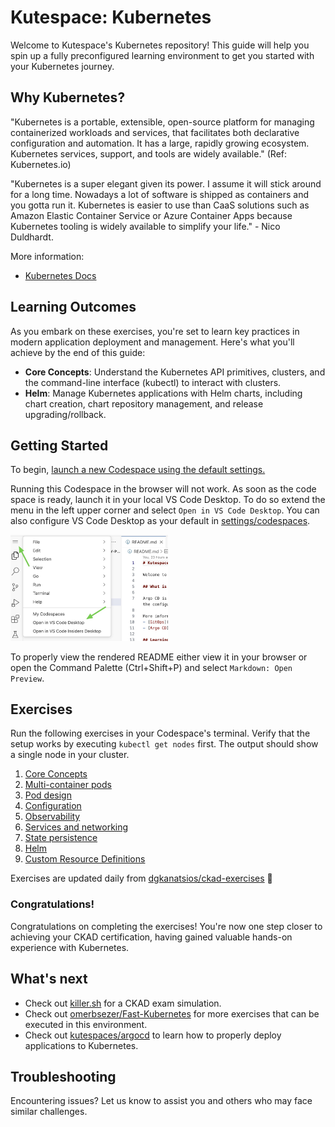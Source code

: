 # Kutespace: Kubernetes

Welcome to Kutespace's Kubernetes repository! This guide will help you spin up a fully preconfigured learning environment to get you started with your Kubernetes journey.

## Why Kubernetes?

"Kubernetes is a portable, extensible, open-source platform for managing containerized workloads and services, that facilitates both declarative configuration and automation. It has a large, rapidly growing ecosystem. Kubernetes services, support, and tools are widely available." (Ref: Kubernetes.io)

"Kubernetes is a super elegant given its power. I assume it will stick around for a long time. Nowadays a lot of software is shipped as containers and you gotta run it. Kubernetes is easier to use than CaaS solutions such as Amazon Elastic Container Service or Azure Container Apps because Kubernetes tooling is widely available to simplify your life." - Nico Duldhardt.

More information:
- [Kubernetes Docs](https://kubernetes.io/docs/home/)

## Learning Outcomes

As you embark on these exercises, you're set to learn key practices in modern application deployment and management. Here's what you'll achieve by the end of this guide:

- **Core Concepts**: Understand the Kubernetes API primitives, clusters, and the command-line interface (kubectl) to interact with clusters.
- **Helm**: Manage Kubernetes applications with Helm charts, including chart creation, chart repository management, and release upgrading/rollback.

## Getting Started

To begin, [launch a new Codespace using the default settings.](https://codespaces.new/kutespaces/kubernetes)

Running this Codespace in the browser will not work. As soon as the code space is ready, launch it in your local VS Code Desktop.
To do so extend the menu in the left upper corner and select `Open in VS Code Desktop`. You can also configure VS Code Desktop as your default in [settings/codespaces](https://github.com/settings/codespaces).

<img src='docs/images/start-codespace-vscode.jpg' width='50%'>

To properly view the rendered README either view it in your browser or open the Command Palette (Ctrl+Shift+P) and select `Markdown: Open Preview`.

## Exercises

Run the following exercises in your Codespace's terminal.
Verify that the setup works by executing `kubectl get nodes` first.
The output should show a single node in your cluster.

1. [Core Concepts](exercises/a.core_concepts.md)
2. [Multi-container pods](exercises/b.multi_container_pods.md)
3. [Pod design](exercises/c.pod_design.md)
4. [Configuration](exercises/d.configuration.md)
5. [Observability](exercises/e.observability.md)
6. [Services and networking](exercises/f.services.md)
7. [State persistence](exercises/g.state.md)
8. [Helm](exercises/h.helm.md)
9. [Custom Resource Definitions](exercises/i.crd.md)

Exercises are updated daily from [dgkanatsios/ckad-exercises](https://github.com/dgkanatsios/ckad-exercises) 🙏

### Congratulations!

Congratulations on completing the exercises! You're now one step closer to achieving your CKAD certification, having gained valuable hands-on experience with Kubernetes.

## What's next

- Check out [killer.sh](https://killer.sh/) for a CKAD exam simulation.
- Check out [omerbsezer/Fast-Kubernetes](https://github.com/omerbsezer/Fast-Kubernetes) for more exercises that can be executed in this environment.
- Check out [kutespaces/argocd](https://github.com/kutespaces/argocd) to learn how to properly deploy applications to Kubernetes.

## Troubleshooting

Encountering issues? Let us know to assist you and others who may face similar challenges.
